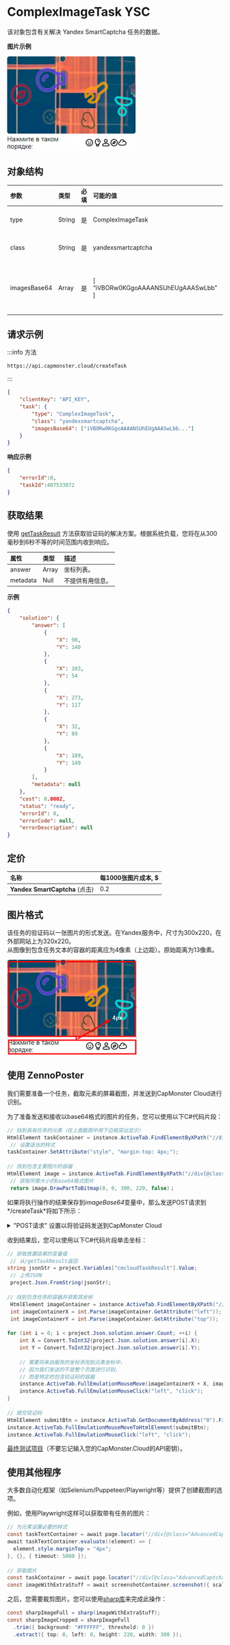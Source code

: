 ﻿---
sidebar_position: 12
sidebar_label: ComplexImageTask YSC
draft: true
---

# ComplexImageTask YSC

该对象包含有关解决 Yandex SmartCaptcha 任务的数据。

**图片示例**

![](./images/yandex-smartcaptcha/example-image.png)

## **对象结构**

|**参数**|**类型**|**必填**|**可能的值**|**描述**|
| :- | :- | :- | :- | :- |
|type|String|是|ComplexImageTask|定义任务对象类型。|
|class|String|是|yandexsmartcaptcha|定义任务对象类。|
|imagesBase64|Array|是|[ “iVBORw0KGgoAAAANSUhEUgAAASwLbb” ]|包含一个以 base64 格式的图像的列表。|

## **请求示例**

:::info 方法
```http
https://api.capmonster.cloud/createTask
```
:::

```json
{
    "clientKey": "API_KEY",
    "task": {
        "type": "ComplexImageTask",
        "class": "yandexsmartcaptcha",
        "imagesBase64": ["iVBORw0KGgoAAAANSUhEUgAAASwLbb..."]
    }
}
```

**响应示例**
```json
{
    "errorId":0,
    "taskId":407533072
}
```

## **获取结果**

使用 [getTaskResult](../api/methods/get-task-result.md) 方法获取验证码的解决方案。根据系统负载，您将在从300毫秒到6秒不等的时间范围内收到响应。

|**属性**|**类型**|**描述**|
| :- | :- | :- |
|answer|Array|坐标列表。|
|metadata|Null|不提供有用信息。|

**示例**

```json
{
	"solution": {
		"answer": [
			{
				"X": 98,
				"Y": 140
			},
			{
				"X": 103,
				"Y": 54
			},
			{
				"X": 273,
				"Y": 117
			},
			{
				"X": 32,
				"Y": 89
			},
			{
				"X": 189,
				"Y": 149
			}
		],
		"metadata": null
	},
	"cost": 0.0002,
	"status": "ready",
	"errorId": 0,
	"errorCode": null,
	"errorDescription": null
}
```

## **定价**

|**名称**|**每1000张图片成本, $**|
| :- | :- |
|**Yandex SmartCaptcha** (点击)|0.2|

## **图片格式**
该任务的验证码以一张图片的形式发送。在Yandex服务中，尺寸为300x220，在外部网站上为320x220。<br/>
从图像到包含任务文本的容器的距离应为4像素（上边距）。原始距离为13像素。

![](./images/yandex-smartcaptcha/image-format.png)

## **使用 ZennoPoster**

我们需要准备一个任务，截取元素的屏幕截图，并发送到CapMonster Cloud进行识别。<br/>

为了准备发送和接收以base64格式的图片的任务，您可以使用以下C#代码片段：<br/>

```csharp
// 找到具有任务的元素（在上面截图中用下边框突出显示）
HtmlElement taskContainer = instance.ActiveTab.FindElementByXPath("//div[@class=\"AdvancedCaptcha-SilhouetteTask\"]", 0);
 // 设置适当的样式
taskContainer.SetAttribute("style", "margin-top: 4px;");

// 找到包含主要图片的容器 
HtmlElement image = instance.ActiveTab.FindElementByXPath("//div[@class=\"AdvancedCaptcha AdvancedCaptcha_silhouette\"]", 0);
 // 获取所需大小的base64格式图片
 return image.DrawPartToBitmap(0, 0, 300, 220, false)；
```

如果将执行操作的结果保存到*imageBase64*变量中，那么发送POST请求到*/createTask*将如下所示：

<details>
    <summary>"POST请求" 设置以将验证码发送到CapMonster Cloud</summary>

![](./images/yandex-smartcaptcha/post-request-ex.png)
</details>

收到结果后，您可以使用以下C#代码片段单击坐标：

```csharp
// 获取放置结果的变量值
 // 从/getTaskResult返回
string jsonStr = project.Variables["cmcloudTaskResult"].Value;
 // 上传JSON
 project.Json.FromString(jsonStr);

// 找到包含任务的容器并获取其坐标
 HtmlElement imageContainer = instance.ActiveTab.FindElementByXPath("//div[@class=\"AdvancedCaptcha AdvancedCaptcha_silhouette\"]", 0);
 int imageContainerX = int.Parse(imageContainer.GetAttribute("left"));
 int imageContainerY = int.Parse(imageContainer.GetAttribute("top"));

for (int i = 0; i < project.Json.solution.answer.Count; ++i) {
	int X = Convert.ToInt32(project.Json.solution.answer[i].X);
	int Y = Convert.ToInt32(project.Json.solution.answer[i].Y);
	
	// 需要将来自服务的坐标添加到元素坐标中，
	// 因为我们发送的不是整个页面进行识别，
	// 而是特定的包含验证码的容器
	instance.ActiveTab.FullEmulationMouseMove(imageContainerX + X, imageContainerY + Y);
	instance.ActiveTab.FullEmulationMouseClick("left", "click");
}

// 提交验证码
HtmlElement submitBtn = instance.ActiveTab.GetDocumentByAddress("0").FindElementByTag("form", 0).FindChildByAttribute("span", "class", "CaptchaButton-SubmitContent", "regexp", 0);
instance.ActiveTab.FullEmulationMouseMoveToHtmlElement(submitBtn);
instance.ActiveTab.FullEmulationMouseClick("left", "click");
```

[最终测试项目](https://drive.google.com/drive/folders/1QNNcBXBGjGZMc6AQ7bdYtr4YEQEumxT4)（不要忘记输入您的CapMonster.Cloud的API密钥）。<br/>


## **使用其他程序**

大多数自动化框架（如Selenium/Puppeteer/Playwright等）提供了创建截图的选项。<br/>

例如，使用Playwright这样可以获取带有任务的图片：

```csharp
// 为元素设置必要的样式
const taskTextContainer = await page.locator('//div[@class="AdvancedCaptcha-SilhouetteTask"]');
await taskTextContainer.evaluate((element) => {
  element.style.marginTop = "4px";
}, {}, { timeout: 5000 });

// 获取图片
const taskContainer = await page.locator('//div[@class="AdvancedCaptcha AdvancedCaptcha_silhouette"]');
const imageWithExtraStuff = await screenshotContainer.screenshot({ scale: "css", timeout: 5000});
```

之后，您需要裁剪图片。您可以使用[sharp库](https://www.npmjs.com/package/sharp)来完成此操作：

```csharp
const sharpImageFull = sharp(imageWithExtraStuff);
const sharpImageCropped = sharpImageFull
  .trim({ background: "#FFFFFF", threshold: 0 })
  .extract({ top: 0, left: 0, height: 220, width: 300 });
```